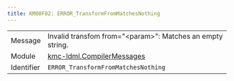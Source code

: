 ```yaml
---
title: KM00F02: ERROR_TransformFromMatchesNothing
---
```


|            |           |
|------------|---------- |
| Message    | Invalid transfom from="&lt;param&gt;": Matches an empty string\. |
| Module     | [kmc-ldml.CompilerMessages](kmc-ldml.compilermessages) |
| Identifier | `ERROR_TransformFromMatchesNothing` |


